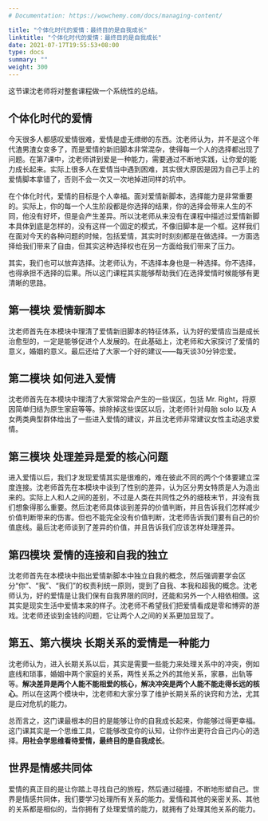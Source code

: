 ```yaml
---
# Documentation: https://wowchemy.com/docs/managing-content/

title: "个体化时代的爱情：最终目的是自我成长"
linktitle: "个体化时代的爱情：最终目的是自我成长"
date: 2021-07-17T19:55:53+08:00
type: docs
summary: ""
weight: 300
---
```


<!--more-->

这节课沈老师将对整套课程做一个系统性的总结。

## 个体化时代的爱情

今天很多人都感叹爱情很难，爱情是虚无缥缈的东西。沈老师认为，并不是这个年代渣男渣女变多了，而是爱情的新旧脚本非常混杂，使得每一个人的选择都出现了问题。在第7课中，沈老师讲到爱是一种能力，需要通过不断地实践，让你爱的能力成长起来。实际上很多人在爱情当中遇到困难，其实很大原因是因为自己手上的爱情脚本拿错了，否则不会一次又一次地掉进同样的坑中。

在个体化时代，爱情的目标是个人幸福。面对爱情新脚本，选择能力是非常重要的。实际上，你的每一个人生阶段都是你选择的结果，你的选择会带来人生的不同，他没有好坏，但是会产生差异。所以沈老师从来没有在课程中描述过爱情新脚本具体到底是怎样的，没有这样一个固定的模式，不像旧脚本是一个框。这样我们在面对今天的各种问题的时候，包括爱情，其实时时刻刻都是在做选择。一方面选择给我们带来了自由，但其实这种选择权也在另一方面给我们带来了压力。

其实，我们也可以放弃选择。沈老师认为，不选择本身也是一种选择。你不选择，也得承担不选择的后果。所以这门课程其实能够帮助我们在选择爱情时候能够有更清晰的思路。

## 第一模块 爱情新脚本

沈老师首先在本模块中理清了爱情新旧脚本的特征体系，认为好的爱情应当是成长治愈型的，一定是能够促进个人发展的。在此基础上，沈老师和大家探讨了爱情的意义，婚姻的意义。最后还给了大家一个好的建议——每天谈30分钟恋爱。

## 第二模块 如何进入爱情

沈老师首先在本模块中理清了大家常常会产生的一些误区，包括 Mr. Right，将原因简单归结为原生家庭等等。排除掉这些误区以后，沈老师针对母胎 solo 以及 A 女两类典型群体给出了一些进入爱情的建议，并且沈老师非常建议女性主动追求爱情。

## 第三模块 处理差异是爱的核心问题

进入爱情以后，我们才发现爱情其实是很难的，难在彼此不同的两个个体要建立深度连接。沈老师首先在本模块中谈到了性别的差异，认为区分男女特质是人为造出来的。实际上人和人之间的差别，不过是人类在共同性之外的细枝末节，并没有我们想象得那么重要。然后沈老师具体谈到差异的价值判断，并且告诉我们怎样减少价值判断带来的伤害。但也不能完全没有价值判断，沈老师告诉我们要有自己的价值底线。最后沈老师谈到了差异的价值，并且告诉我们应该怎样处理差异。

## 第四模块 爱情的连接和自我的独立

沈老师首先在本模块中指出爱情新脚本中独立自我的概念，然后强调要学会区分“你”、“我”、“我们”的权责利统一原则，提到了自我、本我和超我的概念。沈老师认为，好的爱情是让我们保有自我界限的同时，还能和另外一个人相依相偎。这其实是现实生活中爱情本来的样子。沈老师不希望我们把爱情看成是零和博弈的游戏。沈老师还谈到金钱的问题，它让两个人之间的关系更加显现了。

## 第五、第六模块 长期关系的爱情是一种能力

沈老师认为，进入长期关系以后，其实是需要一些能力来处理关系中的冲突，例如底线和琐事，婚姻中两个家庭的关系，两性关系之外的其他关系，家暴，出轨等等。**解决差异是两个人能不能相爱的核心，解决冲突是两个人能不能走得长远的核心**。所以在这两个模块中，沈老师和大家分享了维护长期关系的诀窍和方法，尤其是应对危机的能力。

总而言之，这门课最根本的目的是能够让你的自我成长起来，你能够过得更幸福。这门课其实是一个思维工具，它能够改变你的认知，让你作出更符合自己内心的选择。**用社会学思维看待爱情，最终目的是自我成长**。

## 世界是情感共同体

爱情的真正目的是让你踏上寻找自己的旅程，然后通过碰撞，不断地形塑自己。世界是情感共同体，我们要学习处理所有关系的能力。爱情和其他的亲密关系、其他的关系都是相似的，当你拥有了处理爱情的能力，就拥有了处理其他关系的能力。